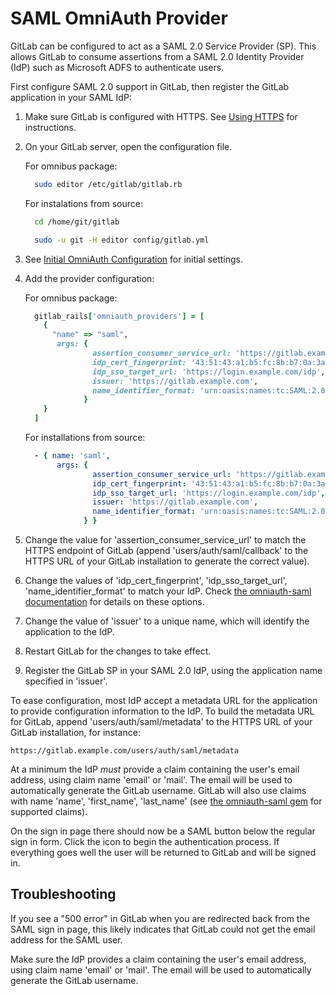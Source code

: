# SAML OmniAuth Provider

GitLab can be configured to act as a SAML 2.0 Service Provider (SP). This allows GitLab to consume assertions from a SAML 2.0 Identity Provider (IdP) such as Microsoft ADFS to authenticate users. 

First configure SAML 2.0 support in GitLab, then register the GitLab application in your SAML IdP:  

1.  Make sure GitLab is configured with HTTPS. See [Using HTTPS](../install/installation.md#using-https) for instructions.

1.  On your GitLab server, open the configuration file.

    For omnibus package:

    ```sh
      sudo editor /etc/gitlab/gitlab.rb
    ```

    For instalations from source:

    ```sh
      cd /home/git/gitlab

      sudo -u git -H editor config/gitlab.yml
    ```

1.  See [Initial OmniAuth Configuration](omniauth.md#initial-omniauth-configuration) for initial settings.

1.  Add the provider configuration:

    For omnibus package:

    ```ruby
      gitlab_rails['omniauth_providers'] = [
        {
          "name" => "saml",
           args: {
                   assertion_consumer_service_url: 'https://gitlab.example.com/users/auth/saml/callback',
                   idp_cert_fingerprint: '43:51:43:a1:b5:fc:8b:b7:0a:3a:a9:b1:0f:66:73:a8',
                   idp_sso_target_url: 'https://login.example.com/idp',
                   issuer: 'https://gitlab.example.com',
                   name_identifier_format: 'urn:oasis:names:tc:SAML:2.0:nameid-format:transient'
                 }
        }
      ]
    ```

    For installations from source:

    ```yaml
      - { name: 'saml',
           args: {
                   assertion_consumer_service_url: 'https://gitlab.example.com/users/auth/saml/callback',
                   idp_cert_fingerprint: '43:51:43:a1:b5:fc:8b:b7:0a:3a:a9:b1:0f:66:73:a8',
                   idp_sso_target_url: 'https://login.example.com/idp',
                   issuer: 'https://gitlab.example.com',
                   name_identifier_format: 'urn:oasis:names:tc:SAML:2.0:nameid-format:transient'
                 } }
    ```

1.  Change the value for 'assertion_consumer_service_url' to match the HTTPS endpoint of GitLab (append 'users/auth/saml/callback' to the HTTPS URL of your GitLab installation to generate the correct value). 

1.  Change the values of 'idp_cert_fingerprint', 'idp_sso_target_url', 'name_identifier_format' to match your IdP. Check [the omniauth-saml documentation](https://github.com/PracticallyGreen/omniauth-saml) for details on these options.

1.  Change the value of 'issuer' to a unique name, which will identify the application to the IdP.

1.  Restart GitLab for the changes to take effect.

1.  Register the GitLab SP in your SAML 2.0 IdP, using the application name specified in 'issuer'. 

To ease configuration, most IdP accept a metadata URL for the application to provide configuration information to the IdP. To build the metadata URL for GitLab, append 'users/auth/saml/metadata' to the HTTPS URL of your GitLab installation, for instance:
   ```
   https://gitlab.example.com/users/auth/saml/metadata
   ```

At a minimum the IdP *must* provide a claim containing the user's email address, using claim name 'email' or 'mail'. The email will be used to automatically generate the GitLab username. GitLab will also use claims with name 'name', 'first_name', 'last_name' (see [the omniauth-saml gem](https://github.com/PracticallyGreen/omniauth-saml/blob/master/lib/omniauth/strategies/saml.rb) for supported claims).

On the sign in page there should now be a SAML button below the regular sign in form. Click the icon to begin the authentication process. If everything goes well the user will be returned to GitLab and will be signed in.

## Troubleshooting

If you see a "500 error" in GitLab when you are redirected back from the SAML sign in page, this likely indicates that GitLab could not get the email address for the SAML user.

Make sure the IdP provides a claim containing the user's email address, using claim name 'email' or 'mail'. The email will be used to automatically generate the GitLab username.
